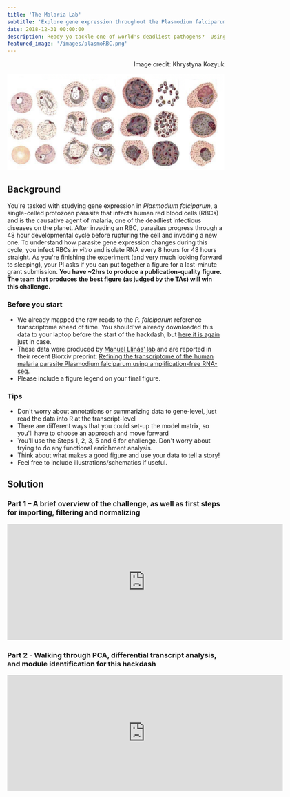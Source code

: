 ```yaml
---
title: 'The Malaria Lab'
subtitle: 'Explore gene expression throughout the Plasmodium falciparum erythrocytic cycle'
date: 2018-12-31 00:00:00
description: Ready yo tackle one of world's deadliest pathogens?  Using data collected throughout the 48hr red blood cell cycle, you'll be tasked with putting together a publication-quality figure that best captures your main findings.
featured_image: '/images/plasmoRBC.png'
---
```


<div style="text-align: right"> Image credit: Khrystyna Kozyuk </div>

![](/images/plasmoRBC.png)

## Background

You're tasked with studying gene expression in *Plasmodium falciparum*, a single-celled protozoan parasite that infects human red blood cells (RBCs) and is the causative agent of malaria, one of the deadliest infectious diseases on the planet.  After invading an RBC, parasites progress through a 48 hour developmental cycle before rupturing the cell and invading a new one.  To understand how parasite gene expression changes during this cycle, you infect RBCs *in vitro* and isolate RNA every 8 hours for 48 hours straight.  As you're finishing the experiment (and very much looking forward to sleeping), your PI asks if you can put together a figure for a last-minute grant submission.  **You have ~2hrs to produce a publication-quality figure.  The team that produces the best figure (as judged by the TAs) will win this challenge.**


### Before you start

* We already mapped the raw reads to the *P. falciparum* reference transcriptome ahead of time.  You should've already downloaded this data to your laptop before the start of the hackdash, but [here it is again](https://www.dropbox.com/s/av8uh0o64jjfefl/malaria.zip?dl=0) just in case.
* These data were produced by [Manuel Llinás’ lab](http://llinaslab.psu.edu/) and are reported in their recent Biorxiv preprint: [Refining the transcriptome of the human malaria parasite Plasmodium falciparum using amplification-free RNA-seq](https://www.biorxiv.org/content/10.1101/852038v2.full). 
* Please include a figure legend on your final figure.


### Tips

* Don't worry about annotations or summarizing data to gene-level, just read the data into R at the transcript-level
* There are different ways that you could set-up the model matrix, so you'll have to choose an approach and move forward
* You'll use the Steps 1, 2, 3, 5 and 6 for challenge.  Don't worry about trying to do any functional enrichment analysis.
* Think about what makes a good figure and use your data to tell a story!  
* Feel free to include illustrations/schematics if useful.

## Solution

### Part 1 – A brief overview of the challenge, as well as first steps for importing, filtering and normalizing

<iframe src="https://player.vimeo.com/video/424040965" width="640" height="268" frameborder="0" allow="autoplay; fullscreen" allowfullscreen></iframe>

### Part 2 - Walking through PCA, differential transcript analysis, and module identification for this hackdash

<iframe src="https://player.vimeo.com/video/424040328" width="640" height="268" frameborder="0" allow="autoplay; fullscreen" allowfullscreen></iframe>